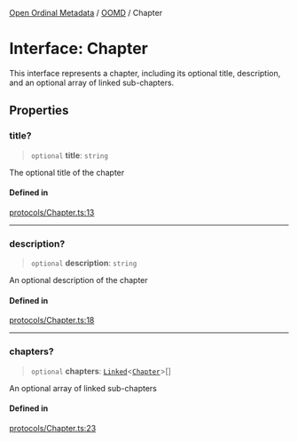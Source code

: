 [Open Ordinal Metadata](../../README.md) / [OOMD](../README.md) / Chapter

# Interface: Chapter

This interface represents a chapter, including its optional title, description,
and an optional array of linked sub-chapters.

## Properties

### title?

> `optional` **title**: `string`

The optional title of the chapter

#### Defined in

[protocols/Chapter.ts:13](https://github.com/open-ordinal/open-ordinal-metadata/blob/5abb5abae2bd895ff8e9de3f437702550bb5189b/src/protocols/Chapter.ts#L13)

***

### description?

> `optional` **description**: `string`

An optional description of the chapter

#### Defined in

[protocols/Chapter.ts:18](https://github.com/open-ordinal/open-ordinal-metadata/blob/5abb5abae2bd895ff8e9de3f437702550bb5189b/src/protocols/Chapter.ts#L18)

***

### chapters?

> `optional` **chapters**: [`Linked`](../type-aliases/Linked.md)\<[`Chapter`](Chapter.md)\>[]

An optional array of linked sub-chapters

#### Defined in

[protocols/Chapter.ts:23](https://github.com/open-ordinal/open-ordinal-metadata/blob/5abb5abae2bd895ff8e9de3f437702550bb5189b/src/protocols/Chapter.ts#L23)
